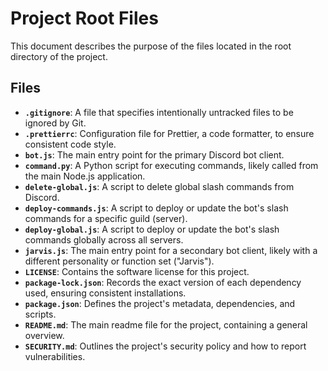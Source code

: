 # Project Root Files

This document describes the purpose of the files located in the root directory of the project.

## Files

- **`.gitignore`**: A file that specifies intentionally untracked files to be ignored by Git.
- **`.prettierrc`**: Configuration file for Prettier, a code formatter, to ensure consistent code style.
- **`bot.js`**: The main entry point for the primary Discord bot client.
- **`command.py`**: A Python script for executing commands, likely called from the main Node.js application.
- **`delete-global.js`**: A script to delete global slash commands from Discord.
- **`deploy-commands.js`**: A script to deploy or update the bot's slash commands for a specific guild (server).
- **`deploy-global.js`**: A script to deploy or update the bot's slash commands globally across all servers.
- **`jarvis.js`**: The main entry point for a secondary bot client, likely with a different personality or function set ("Jarvis").
- **`LICENSE`**: Contains the software license for this project.
- **`package-lock.json`**: Records the exact version of each dependency used, ensuring consistent installations.
- **`package.json`**: Defines the project's metadata, dependencies, and scripts.
- **`README.md`**: The main readme file for the project, containing a general overview.
- **`SECURITY.md`**: Outlines the project's security policy and how to report vulnerabilities.
